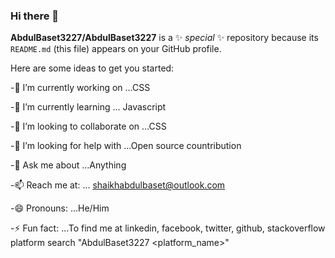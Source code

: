 ### Hi there 👋


**AbdulBaset3227/AbdulBaset3227** is a ✨ _special_ ✨ repository because its `README.md` (this file) appears on your GitHub profile.

Here are some ideas to get you started:

-🔭 I’m currently working on ...CSS

-🌱 I’m currently learning ... Javascript

-👯 I’m looking to collaborate on ...CSS

-🤔 I’m looking for help with ...Open source countribution

-💬 Ask me about ...Anything

-📫 Reach me at: ... shaikhabdulbaset@outlook.com

-😄 Pronouns: ...He/Him

-⚡ Fun fact: ...To find me at linkedin, facebook, twitter, github, stackoverflow platform search "AbdulBaset3227 <platform_name>"
